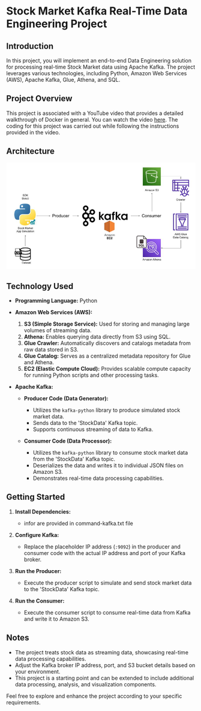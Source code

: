 # Stock Market Kafka Real-Time Data Engineering Project

## Introduction
In this project, you will implement an end-to-end Data Engineering solution for processing real-time Stock Market data using Apache Kafka. The project leverages various technologies, including Python, Amazon Web Services (AWS), Apache Kafka, Glue, Athena, and SQL.

## Project Overview
This project is associated with a YouTube video that provides a detailed walkthrough of Docker in general. You can watch the video [here](https://www.youtube.com/watch?v=KerNf0NANMo). The coding for this project was carried out while following the instructions provided in the video.

## Architecture
![Project Architecture](Architecture.jpg)

## Technology Used
- **Programming Language:** Python
- **Amazon Web Services (AWS):**
  1. **S3 (Simple Storage Service):** Used for storing and managing large volumes of streaming data.
  2. **Athena:** Enables querying data directly from S3 using SQL.
  3. **Glue Crawler:** Automatically discovers and catalogs metadata from raw data stored in S3.
  4. **Glue Catalog:** Serves as a centralized metadata repository for Glue and Athena.
  5. **EC2 (Elastic Compute Cloud):** Provides scalable compute capacity for running Python scripts and other processing tasks.

- **Apache Kafka:**
  - **Producer Code (Data Generator):**
    - Utilizes the `kafka-python` library to produce simulated stock market data.
    - Sends data to the 'StockData' Kafka topic.
    - Supports continuous streaming of data to Kafka.

  - **Consumer Code (Data Processor):**
    - Utilizes the `kafka-python` library to consume stock market data from the 'StockData' Kafka topic.
    - Deserializes the data and writes it to individual JSON files on Amazon S3.
    - Demonstrates real-time data processing capabilities.

## Getting Started
1. **Install Dependencies:**
   - infor are provided in command-kafka.txt file

2. **Configure Kafka:**
   - Replace the placeholder IP address (`:9092`) in the producer and consumer code with the actual IP address and port of your Kafka broker.

3. **Run the Producer:**
   - Execute the producer script to simulate and send stock market data to the 'StockData' Kafka topic.

4. **Run the Consumer:**
   - Execute the consumer script to consume real-time data from Kafka and write it to Amazon S3.

## Notes
- The project treats stock data as streaming data, showcasing real-time data processing capabilities.
- Adjust the Kafka broker IP address, port, and S3 bucket details based on your environment.
- This project is a starting point and can be extended to include additional data processing, analysis, and visualization components.

Feel free to explore and enhance the project according to your specific requirements.

